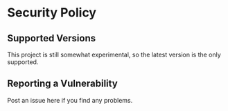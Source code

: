 # Security Policy

## Supported Versions

This project is still somewhat experimental, so the latest version is the only supported.

## Reporting a Vulnerability

Post an issue here if you find any problems.
